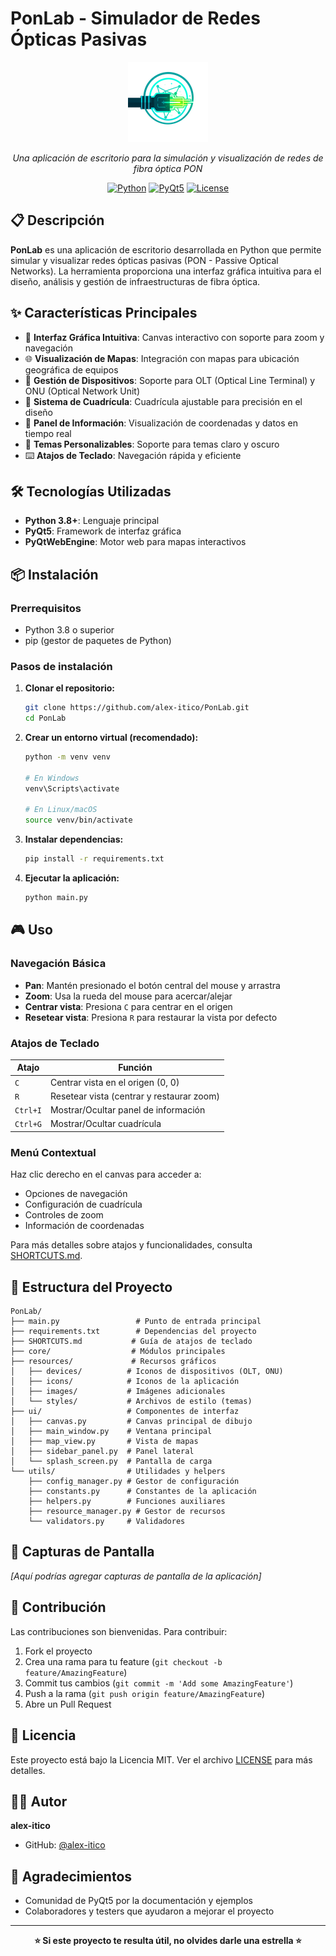 # PonLab - Simulador de Redes Ópticas Pasivas

<div align="center">

![PonLab Logo](resources/icons/app_icon_128x128.png)

*Una aplicación de escritorio para la simulación y visualización de redes de fibra óptica PON*

[![Python](https://img.shields.io/badge/Python-3.8+-blue.svg)](https://python.org)
[![PyQt5](https://img.shields.io/badge/PyQt5-5.15+-green.svg)](https://pypi.org/project/PyQt5/)
[![License](https://img.shields.io/badge/License-MIT-yellow.svg)](LICENSE)

</div>

## 📋 Descripción

**PonLab** es una aplicación de escritorio desarrollada en Python que permite simular y visualizar redes ópticas pasivas (PON - Passive Optical Networks). La herramienta proporciona una interfaz gráfica intuitiva para el diseño, análisis y gestión de infraestructuras de fibra óptica.

## ✨ Características Principales

- 🎨 **Interfaz Gráfica Intuitiva**: Canvas interactivo con soporte para zoom y navegación
- 🌐 **Visualización de Mapas**: Integración con mapas para ubicación geográfica de equipos
- 🔧 **Gestión de Dispositivos**: Soporte para OLT (Optical Line Terminal) y ONU (Optical Network Unit)
- 📐 **Sistema de Cuadrícula**: Cuadrícula ajustable para precisión en el diseño
- 🎯 **Panel de Información**: Visualización de coordenadas y datos en tiempo real
- 🌙 **Temas Personalizables**: Soporte para temas claro y oscuro
- ⌨️ **Atajos de Teclado**: Navegación rápida y eficiente

## 🛠️ Tecnologías Utilizadas

- **Python 3.8+**: Lenguaje principal
- **PyQt5**: Framework de interfaz gráfica
- **PyQtWebEngine**: Motor web para mapas interactivos

## 📦 Instalación

### Prerrequisitos

- Python 3.8 o superior
- pip (gestor de paquetes de Python)

### Pasos de instalación

1. **Clonar el repositorio:**
   ```bash
   git clone https://github.com/alex-itico/PonLab.git
   cd PonLab
   ```

2. **Crear un entorno virtual (recomendado):**
   ```bash
   python -m venv venv
   
   # En Windows
   venv\Scripts\activate
   
   # En Linux/macOS
   source venv/bin/activate
   ```

3. **Instalar dependencias:**
   ```bash
   pip install -r requirements.txt
   ```

4. **Ejecutar la aplicación:**
   ```bash
   python main.py
   ```

## 🎮 Uso

### Navegación Básica

- **Pan**: Mantén presionado el botón central del mouse y arrastra
- **Zoom**: Usa la rueda del mouse para acercar/alejar
- **Centrar vista**: Presiona `C` para centrar en el origen
- **Resetear vista**: Presiona `R` para restaurar la vista por defecto

### Atajos de Teclado

| Atajo | Función |
|-------|---------|
| `C` | Centrar vista en el origen (0, 0) |
| `R` | Resetear vista (centrar y restaurar zoom) |
| `Ctrl+I` | Mostrar/Ocultar panel de información |
| `Ctrl+G` | Mostrar/Ocultar cuadrícula |

### Menú Contextual

Haz clic derecho en el canvas para acceder a:
- Opciones de navegación
- Configuración de cuadrícula
- Controles de zoom
- Información de coordenadas

Para más detalles sobre atajos y funcionalidades, consulta [SHORTCUTS.md](SHORTCUTS.md).

## 📁 Estructura del Proyecto

```
PonLab/
├── main.py                 # Punto de entrada principal
├── requirements.txt        # Dependencias del proyecto
├── SHORTCUTS.md           # Guía de atajos de teclado
├── core/                  # Módulos principales
├── resources/             # Recursos gráficos
│   ├── devices/          # Iconos de dispositivos (OLT, ONU)
│   ├── icons/            # Iconos de la aplicación
│   ├── images/           # Imágenes adicionales
│   └── styles/           # Archivos de estilo (temas)
├── ui/                   # Componentes de interfaz
│   ├── canvas.py         # Canvas principal de dibujo
│   ├── main_window.py    # Ventana principal
│   ├── map_view.py       # Vista de mapas
│   ├── sidebar_panel.py  # Panel lateral
│   └── splash_screen.py  # Pantalla de carga
└── utils/                # Utilidades y helpers
    ├── config_manager.py # Gestor de configuración
    ├── constants.py      # Constantes de la aplicación
    ├── helpers.py        # Funciones auxiliares
    ├── resource_manager.py # Gestor de recursos
    └── validators.py     # Validadores
```

## 🎨 Capturas de Pantalla

*[Aquí podrías agregar capturas de pantalla de la aplicación]*

## 🤝 Contribución

Las contribuciones son bienvenidas. Para contribuir:

1. Fork el proyecto
2. Crea una rama para tu feature (`git checkout -b feature/AmazingFeature`)
3. Commit tus cambios (`git commit -m 'Add some AmazingFeature'`)
4. Push a la rama (`git push origin feature/AmazingFeature`)
5. Abre un Pull Request

## 📝 Licencia

Este proyecto está bajo la Licencia MIT. Ver el archivo [LICENSE](LICENSE) para más detalles.

## 👨‍💻 Autor

**alex-itico**
- GitHub: [@alex-itico](https://github.com/alex-itico)

## 🙏 Agradecimientos

- Comunidad de PyQt5 por la documentación y ejemplos
- Colaboradores y testers que ayudaron a mejorar el proyecto

---

<div align="center">

**⭐ Si este proyecto te resulta útil, no olvides darle una estrella ⭐**

</div>
